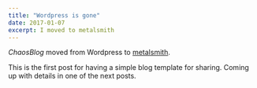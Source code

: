 ```yaml
---
title: "Wordpress is gone"
date: 2017-01-07
excerpt: I moved to metalsmith
---
```


*ChaosBlog* moved from Wordpress to [metalsmith](metalsmith.io).

This is the first post for having a simple blog template for sharing. Coming up with details in one of the next posts.